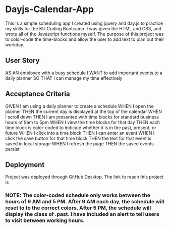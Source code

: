 # Dayjs-Calendar-App

This is a simple scheduling app I created using jquery and day.js to practice my skills for the KU Coding Bootcamp. I was given the HTML and CSS, and wrote all of the Javascript functions myself. The purpose of this project was to color-code the time-blocks and allow the user to add text to plan out their workday.

## User Story
AS AN employee with a busy schedule
I WANT to add important events to a daily planner
SO THAT I can manage my time effectively

## Acceptance Criteria
GIVEN I am using a daily planner to create a schedule
WHEN I open the planner
THEN the current day is displayed at the top of the calendar
WHEN I scroll down
THEN I am presented with time blocks for standard business hours of 9am to 5pm
WHEN I view the time blocks for that day
THEN each time block is color-coded to indicate whether it is in the past, present, or future
WHEN I click into a time block
THEN I can enter an event
WHEN I click the save button for that time block
THEN the text for that event is saved in local storage
WHEN I refresh the page
THEN the saved events persist

## Deployment
Project was deployed through GitHub Desktop. The link to reach this project is 

### NOTE: The color-coded schedule only works between the hours of 9 AM and 5 PM. After 9 AM each day, the schedule will reset to to the correct colors. After 5 PM, the schedule will display the class of .past. I have included an alert to tell users to visit between working hours.

